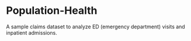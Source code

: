 # Population-Health
A sample claims dataset to analyze ED (emergency department) visits and inpatient admissions.
